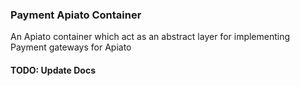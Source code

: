 ### Payment Apiato Container

An Apiato container which act as an abstract layer for implementing Payment gateways for Apiato

#### TODO: Update Docs
